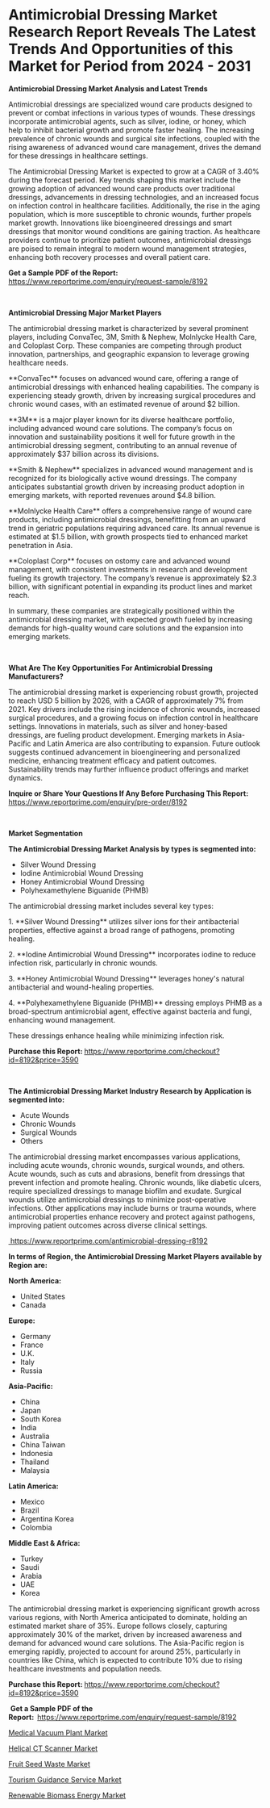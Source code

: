 <p><h1>Antimicrobial Dressing Market Research Report Reveals The Latest Trends And Opportunities of this Market for Period from 2024 - 2031</h1></p><p><strong>Antimicrobial Dressing Market Analysis and Latest Trends</strong></p>
<p><p>Antimicrobial dressings are specialized wound care products designed to prevent or combat infections in various types of wounds. These dressings incorporate antimicrobial agents, such as silver, iodine, or honey, which help to inhibit bacterial growth and promote faster healing. The increasing prevalence of chronic wounds and surgical site infections, coupled with the rising awareness of advanced wound care management, drives the demand for these dressings in healthcare settings.</p><p>The Antimicrobial Dressing Market is expected to grow at a CAGR of 3.40% during the forecast period. Key trends shaping this market include the growing adoption of advanced wound care products over traditional dressings, advancements in dressing technologies, and an increased focus on infection control in healthcare facilities. Additionally, the rise in the aging population, which is more susceptible to chronic wounds, further propels market growth. Innovations like bioengineered dressings and smart dressings that monitor wound conditions are gaining traction. As healthcare providers continue to prioritize patient outcomes, antimicrobial dressings are poised to remain integral to modern wound management strategies, enhancing both recovery processes and overall patient care.</p></p>
<p><strong>Get a Sample PDF of the Report:&nbsp;</strong> <a href="https://www.reportprime.com/enquiry/request-sample/8192?utm_campaign=99&utm_medium=2&utm_source=Github&utm_content=ia&utm_term=26112024&utm_id=antimicrobial-dressing">https://www.reportprime.com/enquiry/request-sample/8192</a></p>
<p>&nbsp;</p>
<p><strong>Antimicrobial Dressing Major Market Players</strong></p>
<p><p>The antimicrobial dressing market is characterized by several prominent players, including ConvaTec, 3M, Smith & Nephew, Molnlycke Health Care, and Coloplast Corp. These companies are competing through product innovation, partnerships, and geographic expansion to leverage growing healthcare needs.</p><p>**ConvaTec** focuses on advanced wound care, offering a range of antimicrobial dressings with enhanced healing capabilities. The company is experiencing steady growth, driven by increasing surgical procedures and chronic wound cases, with an estimated revenue of around $2 billion.</p><p>**3M** is a major player known for its diverse healthcare portfolio, including advanced wound care solutions. The company’s focus on innovation and sustainability positions it well for future growth in the antimicrobial dressing segment, contributing to an annual revenue of approximately $37 billion across its divisions.</p><p>**Smith & Nephew** specializes in advanced wound management and is recognized for its biologically active wound dressings. The company anticipates substantial growth driven by increasing product adoption in emerging markets, with reported revenues around $4.8 billion.</p><p>**Molnlycke Health Care** offers a comprehensive range of wound care products, including antimicrobial dressings, benefitting from an upward trend in geriatric populations requiring advanced care. Its annual revenue is estimated at $1.5 billion, with growth prospects tied to enhanced market penetration in Asia.</p><p>**Coloplast Corp** focuses on ostomy care and advanced wound management, with consistent investments in research and development fueling its growth trajectory. The company’s revenue is approximately $2.3 billion, with significant potential in expanding its product lines and market reach.</p><p>In summary, these companies are strategically positioned within the antimicrobial dressing market, with expected growth fueled by increasing demands for high-quality wound care solutions and the expansion into emerging markets.</p></p>
<p>&nbsp;</p>
<p><strong>What Are The Key Opportunities For Antimicrobial Dressing Manufacturers?</strong></p>
<p><p>The antimicrobial dressing market is experiencing robust growth, projected to reach USD 5 billion by 2026, with a CAGR of approximately 7% from 2021. Key drivers include the rising incidence of chronic wounds, increased surgical procedures, and a growing focus on infection control in healthcare settings. Innovations in materials, such as silver and honey-based dressings, are fueling product development. Emerging markets in Asia-Pacific and Latin America are also contributing to expansion. Future outlook suggests continued advancement in bioengineering and personalized medicine, enhancing treatment efficacy and patient outcomes. Sustainability trends may further influence product offerings and market dynamics.</p></p>
<p><strong>Inquire or Share Your Questions If Any Before Purchasing This Report:</strong> <a href="https://www.reportprime.com/enquiry/pre-order/8192?utm_campaign=99&utm_medium=2&utm_source=Github&utm_content=ia&utm_term=26112024&utm_id=antimicrobial-dressing">https://www.reportprime.com/enquiry/pre-order/8192</a></p>
<p>&nbsp;</p>
<p><strong>Market Segmentation</strong></p>
<p><strong>The Antimicrobial Dressing Market Analysis by types is segmented into:</strong></p>
<p><ul><li>Silver Wound Dressing</li><li>Iodine Antimicrobial Wound Dressing</li><li>Honey Antimicrobial Wound Dressing</li><li>Polyhexamethylene Biguanide (PHMB)</li></ul></p>
<p><p>The antimicrobial dressing market includes several key types: </p><p>1. **Silver Wound Dressing** utilizes silver ions for their antibacterial properties, effective against a broad range of pathogens, promoting healing.  </p><p>2. **Iodine Antimicrobial Wound Dressing** incorporates iodine to reduce infection risk, particularly in chronic wounds.  </p><p>3. **Honey Antimicrobial Wound Dressing** leverages honey's natural antibacterial and wound-healing properties.  </p><p>4. **Polyhexamethylene Biguanide (PHMB)** dressing employs PHMB as a broad-spectrum antimicrobial agent, effective against bacteria and fungi, enhancing wound management.  </p><p>These dressings enhance healing while minimizing infection risk.</p></p>
<p><strong>Purchase this Report:&nbsp;</strong><a href="https://www.reportprime.com/checkout?id=8192&price=3590&utm_campaign=99&utm_medium=2&utm_source=Github&utm_content=ia&utm_term=26112024&utm_id=antimicrobial-dressing">https://www.reportprime.com/checkout?id=8192&price=3590</a></p>
<p>&nbsp;</p>
<p><strong>The Antimicrobial Dressing Market Industry Research by Application is segmented into:</strong></p>
<p><ul><li>Acute Wounds</li><li>Chronic Wounds</li><li>Surgical Wounds</li><li>Others</li></ul></p>
<p><p>The antimicrobial dressing market encompasses various applications, including acute wounds, chronic wounds, surgical wounds, and others. Acute wounds, such as cuts and abrasions, benefit from dressings that prevent infection and promote healing. Chronic wounds, like diabetic ulcers, require specialized dressings to manage biofilm and exudate. Surgical wounds utilize antimicrobial dressings to minimize post-operative infections. Other applications may include burns or trauma wounds, where antimicrobial properties enhance recovery and protect against pathogens, improving patient outcomes across diverse clinical settings.</p></p>
<p><a href="https://www.reportprime.com/antimicrobial-dressing-r8192?utm_campaign=99&utm_medium=2&utm_source=Github&utm_content=ia&utm_term=26112024&utm_id=antimicrobial-dressing">&nbsp;https://www.reportprime.com/antimicrobial-dressing-r8192</a></p>
<p><strong>In terms of Region, the Antimicrobial Dressing Market Players available by Region are:</strong></p>
<p>
    <p> <strong> North America: </strong>
        <ul>
            <li>United States</li>
            <li>Canada</li>
        </ul>
        </p> 
    <p> <strong> Europe: </strong>
        <ul>
            <li>Germany</li>
            <li>France</li>
            <li>U.K.</li>
            <li>Italy</li>
            <li>Russia</li>
        </ul>
        </p> 
    <p> <strong> Asia-Pacific: </strong>
        <ul>
            <li>China</li>
            <li>Japan</li>
            <li>South Korea</li>
            <li>India</li>
            <li>Australia</li>
            <li>China Taiwan</li>
            <li>Indonesia</li>
            <li>Thailand</li>
            <li>Malaysia</li>
        </ul>
        </p> 
    <p> <strong> Latin America: </strong>
        <ul>
            <li>Mexico</li>
            <li>Brazil</li>
            <li>Argentina Korea</li>
            <li>Colombia</li>
        </ul>
        </p> 
    <p> <strong> Middle East & Africa: </strong>
        <ul>
            <li>Turkey</li>
            <li>Saudi</li>
            <li>Arabia</li>
            <li>UAE</li>
            <li>Korea</li>
        </ul>
    </p>
    </p>
<p><p>The antimicrobial dressing market is experiencing significant growth across various regions, with North America anticipated to dominate, holding an estimated market share of 35%. Europe follows closely, capturing approximately 30% of the market, driven by increased awareness and demand for advanced wound care solutions. The Asia-Pacific region is emerging rapidly, projected to account for around 25%, particularly in countries like China, which is expected to contribute 10% due to rising healthcare investments and population needs.</p></p>
<p><strong>Purchase this Report: </strong><a href="https://www.reportprime.com/checkout?id=8192&price=3590&utm_campaign=99&utm_medium=2&utm_source=Github&utm_content=ia&utm_term=26112024&utm_id=antimicrobial-dressing">https://www.reportprime.com/checkout?id=8192&price=3590</a></p>
<p>&nbsp;<strong>Get a Sample PDF of the Report:&nbsp;&nbsp;</strong><a href="https://www.reportprime.com/enquiry/request-sample/8192?utm_campaign=99&utm_medium=2&utm_source=Github&utm_content=ia&utm_term=26112024&utm_id=antimicrobial-dressing">https://www.reportprime.com/enquiry/request-sample/8192</a></p>
<p><strong></strong></p>
<p><p><a href="https://www.linkedin.com/pulse/medical-vacuum-plant-market-revolution-size-share-emerging-9ca7e?utm_campaign=99&utm_medium=2&utm_source=Github&utm_content=ia&utm_term=26112024&utm_id=antimicrobial-dressing">Medical Vacuum Plant Market</a></p><p><a href="https://github.com/pagemarshell43396/Market-Research-Report-List-1/blob/main/helical-ct-scanner-market.md?utm_campaign=99&utm_medium=2&utm_source=Github&utm_content=ia&utm_term=26112024&utm_id=antimicrobial-dressing">Helical CT Scanner Market</a></p><p><a href="https://issuu.com/reportprime-2/docs/fruit-seed-waste-market-size-2030.pptx?utm_campaign=99&utm_medium=2&utm_source=Github&utm_content=ia&utm_term=26112024&utm_id=antimicrobial-dressing">Fruit Seed Waste Market</a></p><p><a href="https://issuu.com/reportprime-2/docs/tourism-guidance-service-market-size-2030.pptx?utm_campaign=99&utm_medium=2&utm_source=Github&utm_content=ia&utm_term=26112024&utm_id=antimicrobial-dressing">Tourism Guidance Service Market</a></p><p><a href="https://www.linkedin.com/pulse/renewable-biomass-energy-market-evolution-key-trends-regional-e5mac?utm_campaign=99&utm_medium=2&utm_source=Github&utm_content=ia&utm_term=26112024&utm_id=antimicrobial-dressing">Renewable Biomass Energy Market</a></p></p>